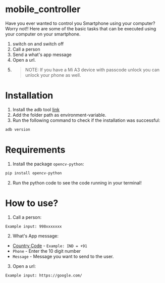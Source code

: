 # mobile_controller
Have you ever wanted to control you Smartphone using your computer? Worry not!! Here are some of the basic tasks that can be executed using your computer on your smartphone.
1) switch on and switch off
2) Call a person
3) Send a what's app message
4) Open a url.
5) >NOTE: If you have a Mi A3 device with passcode unlock you can unlock your phone as well.

# Installation
1) Install the adb tool [link](https://dl.google.com/android/repository/platform-tools-latest-windows.zip)
2) Add the folder path as environment-variable.
3) Run the following command to check if the installation was successful:
```sh
adb version
```

# Requirements
1) Install the package `opencv-python`:
```sh
pip install opencv-python
```
2) Run the python code to see the code running in your terminal!

# How to use?
1) Call a person:
```sh
Example input: 998xxxxxxx
```

2) What's App message:

- [Country Code](https://countrycode.org/) - `Example: IND = +91`
- `Phone` - Enter the 10 digit number
- `Message` - Message you want to send to the user.

3) Open a url:
```sh
Example input: https://google.com/
```
